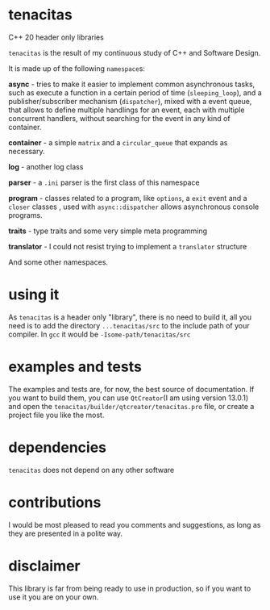 # tenacitas
C++ 20 header only libraries


`tenacitas` is the result of my continuous study of C++ and Software Design.

It is made up of the following `namespace`s:


**async** - tries to make it easier to implement common asynchronous tasks, such as execute a function in a certain period of time (`sleeping_loop`), and a publisher/subscriber mechanism (`dispatcher`), mixed with a event queue, that allows to define multiple handlings for an event, each with multiple concurrent handlers, without searching for the event in any kind of container.

**container** - a simple `matrix` and a `circular_queue` that expands as necessary.

**log** - another log class

**parser** - a `.ini` parser is the first class of this namespace

**program** - classes related to a program, like `options`, a `exit` event and a `closer` classes , used with `async::dispatcher` allows asynchronous console programs.

**traits** - type traits and some very simple meta programming

**translator** - I could not resist trying to implement a `translator` structure

And some other namespaces.

# using it
As `tenacitas` is a header only "library", there is no need to build it, all you need is to add the directory `...tenacitas/src` to the include path of your compiler. In `gcc` it would be `-Isome-path/tenacitas/src`

# examples and tests
The examples and tests are, for now, the best source of documentation. If you want to build them, you can use `QtCreator`(I am using version 13.0.1) and open the `tenacitas/builder/qtcreator/tenacitas.pro` file, or create a project file you like the most.

# dependencies
`tenacitas` does not depend on any other software

# contributions
I would be most pleased to read you comments and suggestions, as long as they are presented in a polite way.

# disclaimer
This library is far from being ready to use in production, so if you want to use it you are on your own.

